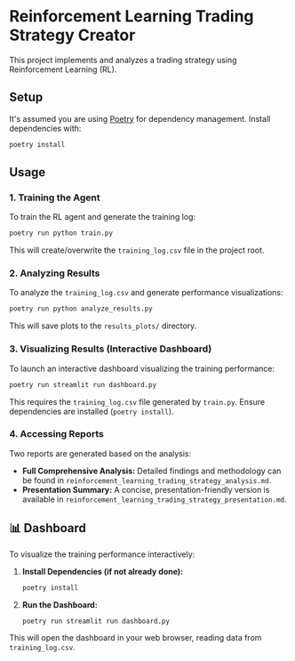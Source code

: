# Reinforcement Learning Trading Strategy Creator

This project implements and analyzes a trading strategy using Reinforcement Learning (RL).

## Setup

It's assumed you are using [Poetry](https://python-poetry.org/) for dependency management. Install dependencies with:

```bash
poetry install
```

## Usage

### 1. Training the Agent

To train the RL agent and generate the training log:

```bash
poetry run python train.py
```

This will create/overwrite the `training_log.csv` file in the project root.

### 2. Analyzing Results

To analyze the `training_log.csv` and generate performance visualizations:

```bash
poetry run python analyze_results.py
```

This will save plots to the `results_plots/` directory.

### 3. Visualizing Results (Interactive Dashboard)

To launch an interactive dashboard visualizing the training performance:

```bash
poetry run streamlit run dashboard.py
```

This requires the `training_log.csv` file generated by `train.py`. Ensure dependencies are installed (`poetry install`).

### 4. Accessing Reports

Two reports are generated based on the analysis:

-   **Full Comprehensive Analysis:** Detailed findings and methodology can be found in `reinforcement_learning_trading_strategy_analysis.md`.
-   **Presentation Summary:** A concise, presentation-friendly version is available in `reinforcement_learning_trading_strategy_presentation.md`.
## 📊 Dashboard

To visualize the training performance interactively:

1.  **Install Dependencies (if not already done):**
    ```bash
    poetry install
    ```

2.  **Run the Dashboard:**
    ```bash
    poetry run streamlit run dashboard.py
    ```

This will open the dashboard in your web browser, reading data from `training_log.csv`.